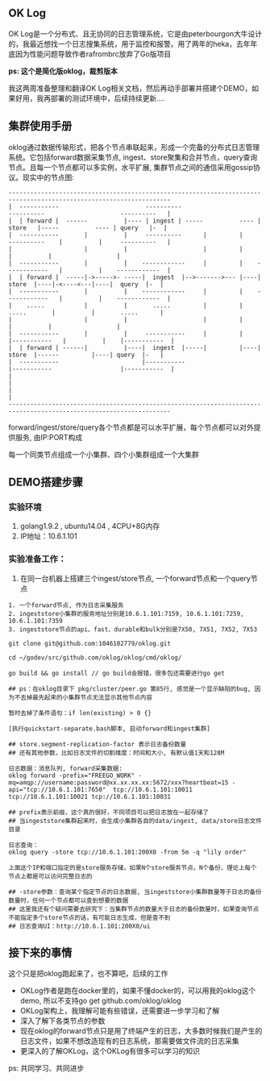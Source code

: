 ## OK Log
OK Log是一个分布式、且无协同的日志管理系统，它是由peterbourgon大牛设计的，我最近想找一个日志搜集系统，用于监控和报警。用了两年的heka，去年年底因为性能问题导致作者rafrombrc放弃了Go版项目

**ps: 这个是简化版oklog，裁剪版本**

我这两周准备整理和翻译OK Log相关文档，然后再动手部署并搭建个DEMO，如果好用，我再部署的测试环境中，后续持续更新....

## 集群使用手册
oklog通过数据传输形式，把各个节点串联起来，形成一个完备的分布式日志管理系统。它包括forward数据采集节点, ingest、store聚集和合并节点，query查询节点。且每一个节点都可以多实例，水平扩展, 集群节点之间的通信采用gossip协议。现实中的节点图:

```shell
-------------------------------------------------------------------------------------------------------------------
|  -----------                        ----------                      ----------                     ----------   |
|  | forward |  ------          |---- | ingest | -----          ---- | store   |-----          ---- | query   |-  |
|  -----------       |          |     ----------      |         |     ----------    |          |     ----------   |
|                    |          |                     |         |                   |          |                  |
|  -----------       |          |    ------------     |         |    ------------   |          |    ------------  |
|  | forward |  -----|->----->- -----|  ingest  |-->------->--- |----|  store  |----|-<----<---|----|  query  |-  |
|  -----------       |          |    ------------     |         |    ------------   |          |    ------------  |
|    .....           |          |       .....         |         |       .....       |          |       .....      |
|                    |          |                     |         |                   |          |                  |
|  -----------       |          |     -----------     |         |    |-----------   |          |    |-----------  |
|  | forward | ------|          |----|  ingest  |-----|         |----|  store  |------         |----| query  |-   |
|  -----------                       |-----------                    |-----------                   |-----------  |
|                                                                                                                 |
|                                                                                                                 |
-------------------------------------------------------------------------------------------------------------------
```


forward/ingest/store/query各个节点都是可以水平扩展，每个节点都可以对外提供服务, 由IP:PORT构成

每一个同类节点组成一个小集群、四个小集群组成一个大集群

## DEMO搭建步骤

### 实验环境
1. golang1.9.2 , ubuntu14.04 , 4CPU+8G内存
2. IP地址：10.6.1.101

### 实验准备工作：
1. 在同一台机器上搭建三个ingest/store节点, 一个forward节点和一个query节点
```golang
1. 一个forward节点, 作为日志采集服务
2. ingeststore小集群的服务地址分别是10.6.1.101:7159, 10.6.1.101:7259, 10.6.1.101:7359
3. ingeststore节点的api、fast、durable和bulk分别是7X50, 7X51, 7X52, 7X53
```
```golang
git clone git@github.com:1046102779/oklog.git

cd ~/godev/src/github.com/oklog/oklog/cmd/oklog/

go build && go install // go build会报错，很多包还需要进行go get

## ps：在oklog目录下 pkg/cluster/peer.go 第85行, 感觉是一个显示缺陷的bug, 因为不去掉最先起来的小集群节点无法显示其他节点内容

暂时去掉了条件语句：if len(existing) > 0 {}

[执行quickstart-separate.bash脚本, 启动forward和ingest集群]

## store.segment-replication-factor 表示日志备份数量
## 还有其他参数，比如日志文件的切割维度：时间和大小, 有默认值1天和128M

日志数据：消息队列, forward采集数据:
oklog forward -prefix="FREEGO_WORK" -mq=amqp://username:password@xx.xx.xx.xx:5672/xxx?heartbeat=15 -api="tcp://10.6.1.101:7650"  tcp://10.6.1.101:10011 tcp://10.6.1.101:10021 tcp://10.6.1.101:10031

## prefix表示前缀，这个真的很好，不同项目可以把日志放在一起存储了
## 当ingeststore集群起来时，会生成小集群各自的data/ingest, data/store日志文件目录

日志查询：
oklog query -store tcp://10.6.1.101:200X0 -from 5m -q "lily order" 

上面这个IP和端口指定的是store服务存储，如果N个store服务节点，N个备份，理论上每个节点上都是可以访问完整日志的

## -store参数：查询某个指定节点的日志数据, 当ingeststore小集群数量等于日志的备份数量时，任何一个节点都可以查到想要的数据
## 这里我还有个疑问需要去研究下：当集群节点的数量大于日志的备份数量时，如果查询节点不能指定多个store节点的话，有可能日志生成，但是查不到
## 日志查询UI：http://10.6.1.101:200X0/ui
```

## 接下来的事情
这个只是把oklog跑起来了，也不算吧，后续的工作

* OKLog作者是跑在docker里的，如果不懂docker的，可以用我的oklog这个demo, 所以不支持go get github.com/oklog/oklog
* OKLog架构上，我理解可能有些错误，还需要进一步学习和了解
* 深入了解下各类节点的参数
* 现在oklog的forward节点只是用了终端产生的日志，大多数时候我们是产生的日志文件，如果不想改造现有的日志系统，那需要做文件流的日志采集
* 更深入的了解OKLog，这个OKLog有很多可以学习的知识


ps: 共同学习、共同进步
